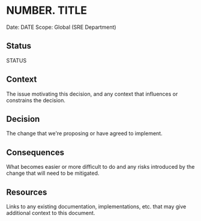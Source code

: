# NUMBER. TITLE

Date: DATE
Scope: Global (SRE Department)

## Status

STATUS

## Context

The issue motivating this decision, and any context that influences or constrains the decision.

## Decision

The change that we're proposing or have agreed to implement.

## Consequences

What becomes easier or more difficult to do and any risks introduced by the change that will need to be mitigated.

## Resources

Links to any existing documentation, implementations, etc. that may give additional context to this document.
